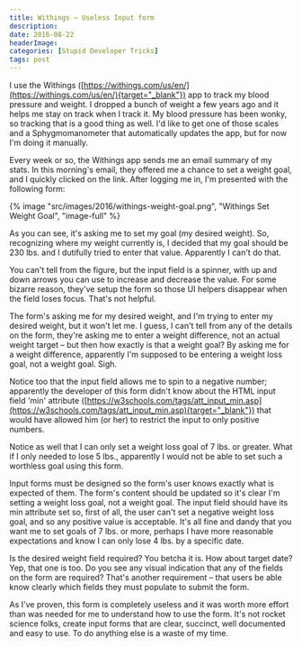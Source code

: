 ```yaml
---
title: Withings – Useless Input form
description: 
date: 2016-08-22
headerImage: 
categories: [Stupid Developer Tricks]
tags: post
---
```


I use the Withings ([https://withings.com/us/en/](https://withings.com/us/en/){target="_blank"}) app to track my blood pressure and weight. I dropped a bunch of weight a few years ago and it helps me stay on track when I track it. My blood pressure has been wonky, so tracking that is a good thing as well. I'd like to get one of those scales and a Sphygmomanometer that automatically updates the app, but for now I'm doing it manually.

Every week or so, the Withings app sends me an email summary of my stats. In this morning's email, they offered me a chance to set a weight goal, and I quickly clicked on the link. After logging me in, I'm presented with the following form:

{% image "src/images/2016/withings-weight-goal.png", "Withings Set Weight Goal", "image-full" %}

As you can see, it's asking me to set my goal (my desired weight). So, recognizing where my weight currently is, I decided that my goal should be 230 lbs. and I dutifully tried to enter that value. Apparently I can't do that.

You can't tell from the figure, but the input field is a spinner, with up and down arrows you can use to increase and decrease the value. For some bizarre reason, they've setup the form so those UI helpers disappear when the field loses focus. That's not helpful.

The form's asking me for my desired weight, and I'm trying to enter my desired weight, but it won't let me. I guess, I can't tell from any of the details on the form, they're asking me to enter a weight difference, not an actual weight target – but then how exactly is that a weight goal? By asking me for a weight difference, apparently I'm supposed to be entering a weight loss goal, not a weight goal. Sigh.

Notice too that the input field allows me to spin to a negative number; apparently the developer of this form didn't know about the HTML input field 'min' attribute ([https://w3schools.com/tags/att_input_min.asp](https://w3schools.com/tags/att_input_min.asp){target="_blank"}) that would have allowed him (or her) to restrict the input to only positive numbers.

Notice as well that I can only set a weight loss goal of 7 lbs. or greater. What if I only needed to lose 5 lbs., apparently I would not be able to set such a worthless goal using this form.

Input forms must be designed so the form's user knows exactly what is expected of them. The form's content should be updated so it's clear I'm setting a weight loss goal, not a weight goal. The input field should have its min attribute set so, first of all, the user can't set a negative weight loss goal, and so any positive value is acceptable. It's all fine and dandy that you want me to set goals of 7 lbs. or more, perhaps I have more reasonable expectations and know I can only lose 4 lbs. by a specific date.

Is the desired weight field required? You betcha it is. How about target date? Yep, that one is too. Do you see any visual indication that any of the fields on the form are required? That's another requirement – that users be able know clearly which fields they must populate to submit the form.

As I've proven, this form is completely useless and it was worth more effort than was needed for me to understand how to use the form. It's not rocket science folks, create input forms that are clear, succinct, well documented and easy to use. To do anything else is a waste of my time.